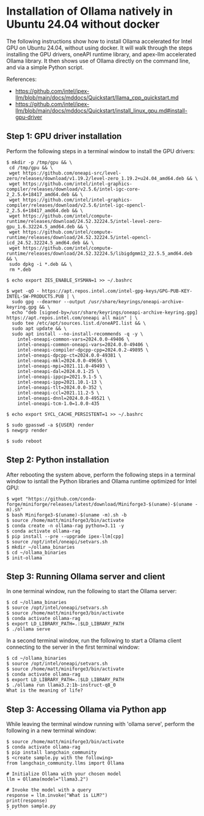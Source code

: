 # Installation of Ollama natively in Ubuntu 24.04 without docker

The following instructions show how to install Ollama accelerated for Intel GPU on Ubuntu 24.04, without using docker.  It will walk 
through the steps installing the GPU drivers, oneAPI runtime library, and apex-llm accelerated Ollama library.  It then shows use
of Ollama directly on the command line, and via a simple Python script.

References:
* https://github.com/intel/ipex-llm/blob/main/docs/mddocs/Quickstart/llama_cpp_quickstart.md
* https://github.com/intel/ipex-llm/blob/main/docs/mddocs/Quickstart/install_linux_gpu.md#install-gpu-driver

## Step 1: GPU driver installation

Perform the following steps in a terminal window to install the GPU drivers: 
```
$ mkdir -p /tmp/gpu && \
 cd /tmp/gpu && \
 wget https://github.com/oneapi-src/level-zero/releases/download/v1.19.2/level-zero_1.19.2+u24.04_amd64.deb && \ 
 wget https://github.com/intel/intel-graphics-compiler/releases/download/v2.5.6/intel-igc-core-2_2.5.6+18417_amd64.deb && \
 wget https://github.com/intel/intel-graphics-compiler/releases/download/v2.5.6/intel-igc-opencl-2_2.5.6+18417_amd64.deb && \
 wget https://github.com/intel/compute-runtime/releases/download/24.52.32224.5/intel-level-zero-gpu_1.6.32224.5_amd64.deb && \
 wget https://github.com/intel/compute-runtime/releases/download/24.52.32224.5/intel-opencl-icd_24.52.32224.5_amd64.deb && \
 wget https://github.com/intel/compute-runtime/releases/download/24.52.32224.5/libigdgmm12_22.5.5_amd64.deb && \
 sudo dpkg -i *.deb && \
 rm *.deb

$ echo export ZES_ENABLE_SYSMAN=1 >> ~/.bashrc

$ wget -qO - https://apt.repos.intel.com/intel-gpg-keys/GPG-PUB-KEY-INTEL-SW-PRODUCTS.PUB | \
  sudo gpg --dearmor --output /usr/share/keyrings/oneapi-archive-keyring.gpg && \
  echo "deb [signed-by=/usr/share/keyrings/oneapi-archive-keyring.gpg] https://apt.repos.intel.com/oneapi all main" | \
  sudo tee /etc/apt/sources.list.d/oneAPI.list && \
  sudo apt update && \
  sudo apt install --no-install-recommends -q -y \
    intel-oneapi-common-vars=2024.0.0-49406 \
    intel-oneapi-common-oneapi-vars=2024.0.0-49406 \
    intel-oneapi-compiler-dpcpp-cpp=2024.0.2-49895 \
    intel-oneapi-dpcpp-ct=2024.0.0-49381 \
    intel-oneapi-mkl=2024.0.0-49656 \
    intel-oneapi-mpi=2021.11.0-49493 \
    intel-oneapi-dal=2024.0.1-25 \
    intel-oneapi-ippcp=2021.9.1-5 \
    intel-oneapi-ipp=2021.10.1-13 \
    intel-oneapi-tlt=2024.0.0-352 \
    intel-oneapi-ccl=2021.11.2-5 \
    intel-oneapi-dnnl=2024.0.0-49521 \
    intel-oneapi-tcm-1.0=1.0.0-435

$ echo export SYCL_CACHE_PERSISTENT=1 >> ~/.bashrc

$ sudo gpasswd -a ${USER} render
$ newgrp render

$ sudo reboot
```

## Step 2: Python installation

After rebooting the system above, perform the following steps in a terminal window to isntall the Python libraries and Ollama runtime optimized for Intel GPU:
```
$ wget "https://github.com/conda-forge/miniforge/releases/latest/download/Miniforge3-$(uname)-$(uname -m).sh"
$ bash Miniforge3-$(uname)-$(uname -m).sh -b
$ source /home/matt/miniforge3/bin/activate 
$ conda create -n ollama-rag python=3.11 -y
$ conda activate ollama-rag
$ pip install --pre --upgrade ipex-llm[cpp] 
$ source /opt/intel/oneapi/setvars.sh
$ mkdir ~/ollama_binaries
$ cd ~/ollama_binaries
$ init-ollama
```

## Step 3: Running Ollama server and client

In one terminal window, run the following to start the Ollama server:
```
$ cd ~/ollama_binaries
$ source /opt/intel/oneapi/setvars.sh
$ source /home/matt/miniforge3/bin/activate 
$ conda activate ollama-rag
$ export LD_LIBRARY_PATH=.:$LD_LIBRARY_PATH
$ ./ollama serve
```

In a second terminal window, run the following to start a Ollama client connecting to the server in the first terminal window:
```
$ cd ~/ollama_binaries
$ source /opt/intel/oneapi/setvars.sh
$ source /home/matt/miniforge3/bin/activate 
$ conda activate ollama-rag
$ export LD_LIBRARY_PATH=.:$LD_LIBRARY_PATH
$ ./ollama run llama3.2:1b-instruct-q8_0
What is the meaning of life?
```

## Step 3: Accessing Ollama via Python app

While leaving the terminal window running with 'ollama serve', perform the following in a new terminal window:
```
$ source /home/matt/miniforge3/bin/activate 
$ conda activate ollama-rag
$ pip install langchain_community
$ <create sample.py with the following>
from langchain_community.llms import Ollama

# Initialize Ollama with your chosen model
llm = Ollama(model="llama3.2")

# Invoke the model with a query
response = llm.invoke("What is LLM?")
print(response)
$ python sample.py
``
